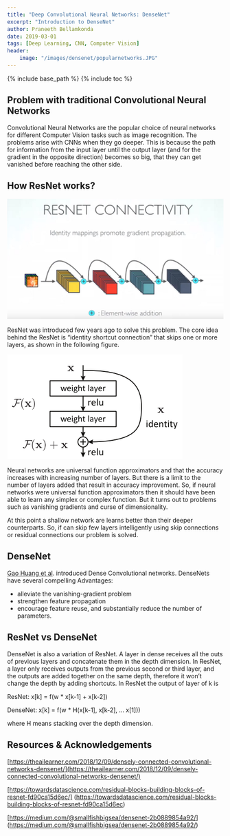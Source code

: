 ```yaml
---
title: "Deep Convolutional Neural Networks: DenseNet"
excerpt: "Introduction to DenseNet"
author: Praneeth Bellamkonda
date: 2019-03-01
tags: [Deep Learning, CNN, Computer Vision]
header:
    image: "/images/densenet/popularnetworks.JPG"
---
```


{% include base_path %}
{% include toc %}

## Problem with traditional Convolutional Neural Networks

Convolutional Neural Networks are the popular choice of neural networks for different Computer Vision tasks such as image recognition.
The problems arise with CNNs when they go deeper. This is because the path for information from the input layer until the output layer (and for the gradient in the opposite direction) becomes so big, that they can get vanished before reaching the other side.

## How ResNet works?
![ResNet](/images/densenet/Resnet.JPG)

ResNet was introduced few years ago to solve this problem. The core idea behind the ResNet is “identity shortcut connection” that skips one or more layers, as shown in the following figure.

![Residual block](/images/densenet/resnet_residualblock.png)

Neural networks are universal function approximators and that the accuracy increases with increasing number of layers. But there is a limit to the number of layers added that result in accuracy improvement. So, if neural networks were universal function approximators then it should have been able to learn any simplex or complex function. But it turns out to problems such as vanishing gradients and curse of dimensionality.

At this point a shallow network are learns better than their deeper counterparts. So, if can skip few layers intelligently using skip connections or residual connections our problem is solved.

## DenseNet
[Gao Huang et al](https://arxiv.org/abs/1608.06993). introduced Dense Convolutional networks. DenseNets have several compelling Advantages:

*   alleviate the vanishing-gradient problem
*   strengthen feature propagation
*   encourage feature reuse, and substantially reduce the number of parameters.

## ResNet vs DenseNet
DenseNet is also a variation of ResNet. A layer in dense receives all the outs of previous layers and concatenate them in the depth dimension. In ResNet, a layer only receives outputs from the previous second or third layer, and the outputs are added together on the same depth, therefore it won’t change the depth by adding shortcuts. In ResNet the output of layer of k is 

ResNet: x[k] = f(w * x[k-1] + x[k-2])

DenseNet: x[k] = f(w * H(x[k-1], x[k-2], … x[1])) 

where H means stacking over the depth dimension. 

## Resources & Acknowledgements
[https://theailearner.com/2018/12/09/densely-connected-convolutional-networks-densenet/](https://theailearner.com/2018/12/09/densely-connected-convolutional-networks-densenet/)

[https://towardsdatascience.com/residual-blocks-building-blocks-of-resnet-fd90ca15d6ec/]
(https://towardsdatascience.com/residual-blocks-building-blocks-of-resnet-fd90ca15d6ec)

[https://medium.com/@smallfishbigsea/densenet-2b0889854a92/]
(https://medium.com/@smallfishbigsea/densenet-2b0889854a92/)








